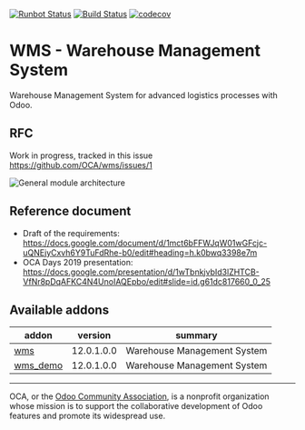 [![Runbot Status](https://runbot.odoo-community.org/runbot/badge/flat/285/12.0.svg)](https://runbot.odoo-community.org/runbot/repo/github-com-oca-wms-285)
[![Build Status](https://travis-ci.com/OCA/wms.svg?branch=12.0)](https://travis-ci.com/OCA/wms)
[![codecov](https://codecov.io/gh/OCA/wms/branch/12.0/graph/badge.svg)](https://codecov.io/gh/OCA/wms)

# WMS - Warehouse Management System

Warehouse Management System for advanced logistics processes with Odoo.

## RFC

Work in progress, tracked in this issue https://github.com/OCA/wms/issues/1

![General module architecture](https://user-images.githubusercontent.com/151794/65694568-5c406e80-e076-11e9-8d1c-37716c0ef4b3.png)

## Reference document

 - Draft of the requirements: https://docs.google.com/document/d/1mct6bFFWJqW01wGFcjc-uQNEjyCxvh6Y9TuFdRhe-b0/edit#heading=h.k0bwq3398e7m
 - OCA Days 2019 presentation: https://docs.google.com/presentation/d/1wTbnkjvbId3lZHTCB-VfNr8pDqAFKC4N4UnoIAQEpbo/edit#slide=id.g61dc817660_0_25


[//]: # (addons)

Available addons
----------------
addon | version | summary
--- | --- | ---
[wms](wms/) | 12.0.1.0.0 | Warehouse Management System
[wms_demo](wms_demo/) | 12.0.1.0.0 | Warehouse Management System

[//]: # (end addons)

----

OCA, or the [Odoo Community Association](http://odoo-community.org/), is a nonprofit organization whose
mission is to support the collaborative development of Odoo features and
promote its widespread use.
